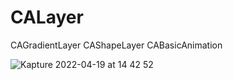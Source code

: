 # CALayer

CAGradientLayer 
CAShapeLayer 
CABasicAnimation 

![Kapture 2022-04-19 at 14 42 52](https://user-images.githubusercontent.com/81037313/163996223-ed2bfa5f-f3a4-42aa-9abe-5bbe016eefdc.gif)

